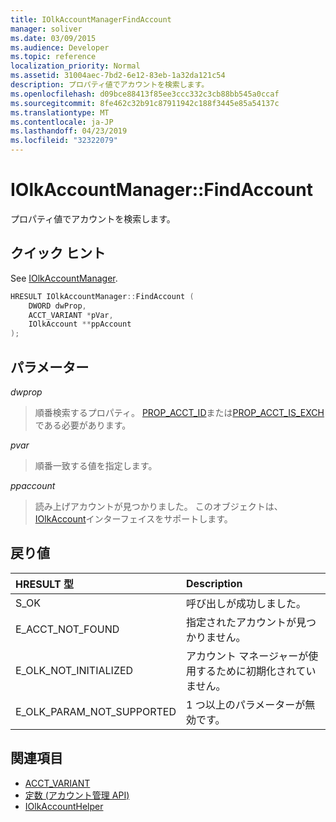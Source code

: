 ```yaml
---
title: IOlkAccountManagerFindAccount
manager: soliver
ms.date: 03/09/2015
ms.audience: Developer
ms.topic: reference
localization_priority: Normal
ms.assetid: 31004aec-7bd2-6e12-83eb-1a32da121c54
description: プロパティ値でアカウントを検索します。
ms.openlocfilehash: d09bce88413f85ee3ccc332c3cb88bb545a0ccaf
ms.sourcegitcommit: 8fe462c32b91c87911942c188f3445e85a54137c
ms.translationtype: MT
ms.contentlocale: ja-JP
ms.lasthandoff: 04/23/2019
ms.locfileid: "32322079"
---
```

# <a name="iolkaccountmanagerfindaccount"></a>IOlkAccountManager::FindAccount

プロパティ値でアカウントを検索します。
  
## <a name="quick-info"></a>クイック ヒント

See [IOlkAccountManager](iolkaccountmanager.md).
  
```cpp
HRESULT IOlkAccountManager::FindAccount (  
    DWORD dwProp, 
    ACCT_VARIANT *pVar, 
    IOlkAccount **ppAccount 
);
```

## <a name="parameters"></a>パラメーター

_dwprop_
  
> 順番検索するプロパティ。 [PROP_ACCT_ID](prop_acct_id.md)または[PROP_ACCT_IS_EXCH](prop_acct_is_exch.md)である必要があります。
    
_pvar_
  
> 順番一致する値を指定します。
    
_ppaccount_
  
> 読み上げアカウントが見つかりました。 このオブジェクトは、 [IOlkAccount](iolkaccount.md)インターフェイスをサポートします。 
    
## <a name="return-values"></a>戻り値

|**HRESULT 型**|**Description**|
|:-----|:-----|
|S_OK  <br/> |呼び出しが成功しました。  <br/> |
|E_ACCT_NOT_FOUND  <br/> |指定されたアカウントが見つかりません。  <br/> |
|E_OLK_NOT_INITIALIZED  <br/> |アカウント マネージャーが使用するために初期化されていません。  <br/> |
|E_OLK_PARAM_NOT_SUPPORTED  <br/> |1 つ以上のパラメーターが無効です。  <br/> |
   
## <a name="see-also"></a>関連項目

- [ACCT_VARIANT](acct_variant.md)  
- [定数 (アカウント管理 API)](constants-account-management-api.md)  
- [IOlkAccountHelper](iolkaccounthelper.md)


